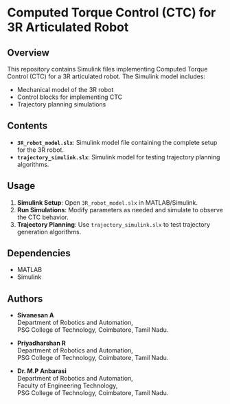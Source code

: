 # Computed Torque Control (CTC) for 3R Articulated Robot

## Overview
This repository contains Simulink files implementing Computed Torque Control (CTC) for a 3R articulated robot. The Simulink model includes:
- Mechanical model of the 3R robot
- Control blocks for implementing CTC
- Trajectory planning simulations

## Contents
- **`3R_robot_model.slx`**: Simulink model file containing the complete setup for the 3R robot.
- **`trajectory_simulink.slx`**: Simulink model for testing trajectory planning algorithms.

## Usage
1. **Simulink Setup**: Open `3R_robot_model.slx` in MATLAB/Simulink.
2. **Run Simulations**: Modify parameters as needed and simulate to observe the CTC behavior.
3. **Trajectory Planning**: Use `trajectory_simulink.slx` to test trajectory generation algorithms.

## Dependencies
- MATLAB
- Simulink

## Authors
- **Sivanesan A**  
  Department of Robotics and Automation,  
  PSG College of Technology, Coimbatore, Tamil Nadu.

- **Priyadharshan R**  
  Department of Robotics and Automation,  
  PSG College of Technology, Coimbatore, Tamil Nadu.

- **Dr. M.P Anbarasi**  
  Department of Robotics and Automation,  
  Faculty of Engineering Technology,  
  PSG College of Technology, Coimbatore, Tamil Nadu.

